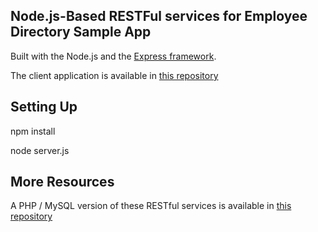 ## Node.js-Based RESTFul services for Employee Directory Sample App ##

Built with the Node.js and the [Express framework](http://expressjs.com/).

The client application is available in [this repository](https://github.com/kevinmuller1220/backbone-directory)

## Setting Up ##

npm install

node server.js


## More Resources ##
A PHP / MySQL version of these RESTful services is available in [this repository](https://github.com/kevinmuller1220/directory-rest-php)
